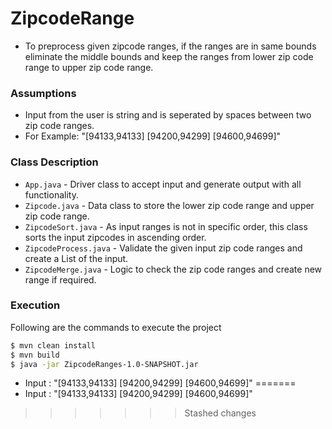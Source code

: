 # ZipcodeRange
- To preprocess given zipcode ranges, if the ranges are in same bounds eliminate the middle bounds and keep the ranges from lower zip code range to upper zip code range.

### Assumptions
- Input from the user is string and is seperated by spaces between two zip code ranges.
- For Example: "[94133,94133] [94200,94299] [94600,94699]"

### Class Description
* `App.java` - Driver class to accept input and generate output with all functionality.
* `Zipcode.java` - Data class to store the lower zip code range and upper zip code range.
* `ZipcodeSort.java` - As input ranges is not in specific order, this class sorts the input zipcodes in ascending order.
* `ZipcodeProcess.java` - Validate the given input zip code ranges and create a List of the input.
* `ZipcodeMerge.java` - Logic to check the zip code ranges and create new range if required.

### Execution

Following are the commands to execute the project
```sh
$ mvn clean install
$ mvn build
$ java -jar ZipcodeRanges-1.0-SNAPSHOT.jar
```

* Input : "[94133,94133] [94200,94299] [94600,94699]"
=======
* Input : "[94133,94133] [94200,94299] [94600,94699]"
>>>>>>> Stashed changes
